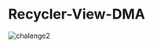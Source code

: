 # Recycler-View-DMA

![chalenge2](https://user-images.githubusercontent.com/78713326/111764593-7655b880-88cb-11eb-85f8-7f8b1249f22f.JPG)
